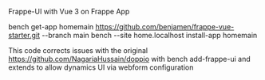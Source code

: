 Frappe-UI with Vue 3 on Frappe App

bench get-app homemain https://github.com/benjamen/frappe-vue-starter.git --branch main
bench --site home.localhost install-app homemain




This code corrects issues with the original https://github.com/NagariaHussain/doppio with bench add-frappe-ui and extends to allow dynamics UI via webform configuration
